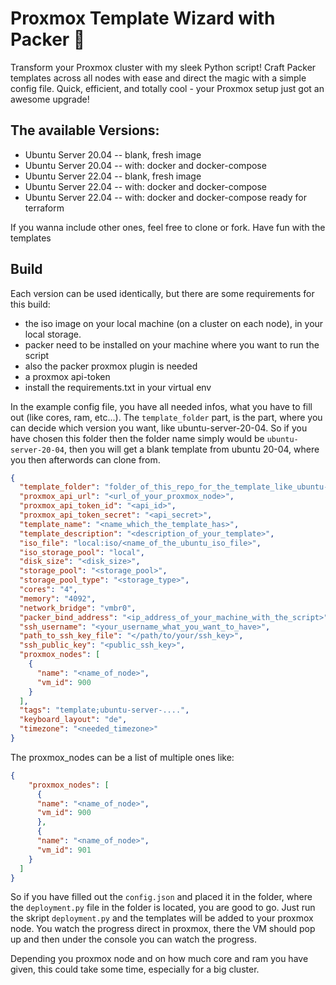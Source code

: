 # Proxmox Template Wizard with Packer 🚀

Transform your Proxmox cluster with my sleek Python script! Craft Packer templates across all nodes with ease and 
direct the magic with a simple config file. Quick, efficient, and totally cool - your Proxmox setup just got an 
awesome upgrade!

## The available Versions:

- Ubuntu Server 20.04 -- blank, fresh image
- Ubuntu Server 20.04 -- with: docker and docker-compose
- Ubuntu Server 22.04 -- blank, fresh image
- Ubuntu Server 22.04 -- with: docker and docker-compose
- Ubuntu Server 22.04 -- with: docker and docker-compose ready for terraform

If you wanna include other ones, feel free to clone or fork.
Have fun with the templates

## Build
Each version can be used identically, but there are some requirements for this build:

- the iso image on your local machine (on a cluster on each node), in your local storage.
- packer need to be installed on your machine where you want to run the script
- also the packer proxmox plugin is needed
- a proxmox api-token
- install the requirements.txt in your virtual env

In the example config file, you have all needed infos, what you have to fill out (like cores, ram, etc...). The 
``template_folder`` part, is the part, where you can decide which version you want, like ubuntu-server-20-04. So if you 
have chosen this folder then the folder name simply would be ``ubuntu-server-20-04``, then you will get a blank template
from ubuntu 20-04, where you then afterwords can clone from.


```json
{
  "template_folder": "folder_of_this_repo_for_the_template_like_ubuntu-server-20-04",
  "proxmox_api_url": "<url_of_your_proxmox_node>",
  "proxmox_api_token_id": "<api_id>",
  "proxmox_api_token_secret": "<api_secret>",
  "template_name": "<name_which_the_template_has>",
  "template_description": "<description_of_your_template>",
  "iso_file": "local:iso/<name_of_the_ubuntu_iso_file>",
  "iso_storage_pool": "local",
  "disk_size": "<disk_size>",
  "storage_pool": "<storage_pool>",
  "storage_pool_type": "<storage_type>",
  "cores": "4",
  "memory": "4092",
  "network_bridge": "vmbr0",
  "packer_bind_address": "<ip_address_of_your_machine_with_the_script>",
  "ssh_username": "<your_username_what_you_want_to_have>",
  "path_to_ssh_key_file": "</path/to/your/ssh_key>",
  "ssh_public_key": "<public_ssh_key>",
  "proxmox_nodes": [
    {
      "name": "<name_of_node>",
      "vm_id": 900
    }
  ],
  "tags": "template;ubuntu-server-....",
  "keyboard_layout": "de",
  "timezone": "<needed_timezone>"
}
```

The proxmox_nodes can be a list of multiple ones like:

```json
{
    "proxmox_nodes": [
      {
      "name": "<name_of_node>",
      "vm_id": 900
      }, 
      {
      "name": "<name_of_node>",
      "vm_id": 901
    }
  ]
}

```

So if you have filled out the ``config.json`` and placed it in the folder, where the ``deployment.py`` file in the folder is located,
you are good to go. Just run the skript ``deployment.py`` and the templates
will be added to your proxmox node. You watch the progress direct in proxmox, there the VM should pop up and then under
the console you can watch the progress.

Depending you proxmox node and on how much core and ram you have given, this could take some time, especially for a
big cluster.
